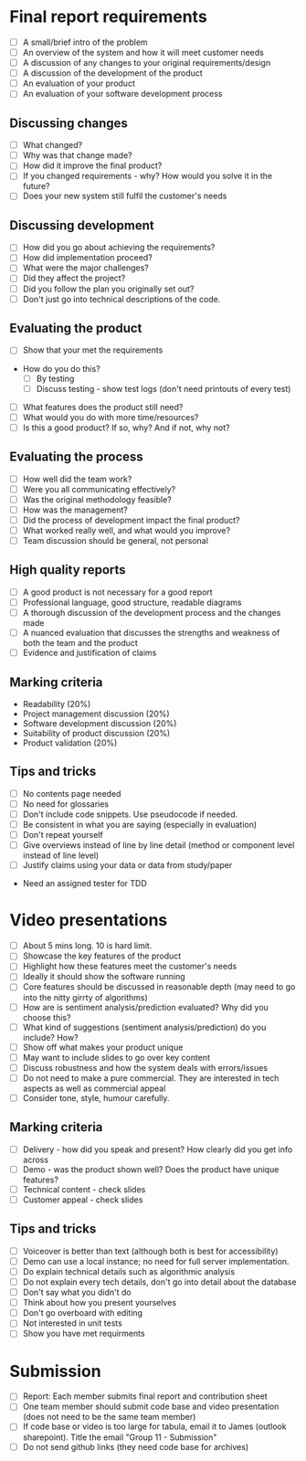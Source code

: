 # Final report requirements

- [ ] A small/brief intro of the problem
- [ ] An overview of the system and how it will meet customer needs
- [ ] A discussion of any changes to your original requirements/design
- [ ] A discussion of the development of the product
- [ ] An evaluation of your product
- [ ] An evaluation of your software development process

## Discussing changes
- [ ] What changed?
- [ ] Why was that change made?
- [ ] How did it improve the final product?
- [ ] If you changed requirements - why? How would you solve it in the future?
- [ ] Does your new system still fulfil the customer's needs

## Discussing development

- [ ] How did you go about achieving the requirements?
- [ ] How did implementation proceed?
- [ ] What were the major challenges?
- [ ] Did they affect the project?
- [ ] Did you follow the plan you originally set out?
- [ ] Don't just go into technical descriptions of the code.

## Evaluating the product

- [ ] Show that your met the requirements
- How do you do this?
    - [ ] By testing
    - [ ] Discuss testing - show test logs (don't need printouts of every test)
- [ ] What features does the product still need?
- [ ] What would you do with more time/resources?
- [ ] Is this a good product? If so, why? And if not, why not?

## Evaluating the process

- [ ] How well did the team work?
- [ ] Were you all communicating effectively?
- [ ] Was the original methodology feasible?
- [ ] How was the management?
- [ ] Did the process of development impact the final product?
- [ ] What worked really well, and what would you improve?
- [ ] Team discussion should be general, not personal

## High quality reports

- [ ] A good product is not necessary for a good report
- [ ] Professional language, good structure, readable diagrams
- [ ] A thorough discussion of the development process and the changes made
- [ ] A nuanced evaluation that discusses the strengths and weakness of both the team and the product
- [ ] Evidence and justification of claims

## Marking criteria

- Readability (20%)
- Project management discussion (20%)
- Software development discussion (20%)
- Suitability of product discussion (20%)
- Product validation (20%)

## Tips and tricks

- [ ] No contents page needed
- [ ] No need for glossaries
- [ ] Don't include code snippets. Use pseudocode if needed.
- [ ] Be consistent in what you are saying (especially in evaluation)
- [ ] Don't repeat yourself
- [ ] Give overviews instead of line by line detail (method or component level instead of line level)
- [ ] Justify claims using your data or data from study/paper
- Need an assigned tester for TDD

# Video presentations

- [ ] About 5 mins long. 10 is hard limit.
- [ ] Showcase the key features of the product
- [ ] Highlight how these features meet the customer's needs
- [ ] Ideally it should show the software running
- [ ] Core features should be discussed in reasonable depth (may need to go into the nitty girrty of algorithms)
- [ ] How are is sentiment analysis/prediction evaluated? Why did you choose this?
- [ ] What kind of suggestions (sentiment analysis/prediction) do you include? How?
- [ ] Show off what makes your product unique
- [ ] May want to include slides to go over key content
- [ ] Discuss robustness and how the system deals with errors/issues
- [ ] Do not need to make a pure commercial. They are interested in tech aspects as well as commercial appeal
- [ ] Consider tone, style, humour carefully.

## Marking criteria

- [ ] Delivery - how did you speak and present? How clearly did you get info across
- [ ] Demo - was the product shown well? Does the product have unique features?
- [ ] Technical content - check slides
- [ ] Customer appeal - check slides

## Tips and tricks

- [ ] Voiceover is better than text (although both is best for accessibility)
- [ ] Demo can use a local instance; no need for full server implementation.
- [ ] Do explain technical details such as algorithmic analysis
- [ ] Do not explain every tech details, don't go into detail about the database
- [ ] Don't say what you didn't do
- [ ] Think about how you present yourselves
- [ ] Don't go overboard with editing
- [ ] Not interested in unit tests
- [ ] Show you have met requirments

# Submission

- [ ] Report: Each member submits final report and contribution sheet
- [ ] One team member should submit code base and video presentation (does not need to be the same team member)
- [ ] If code base or video is too large for tabula, email it to James (outlook sharepoint). Title the email "Group 11 - Submission"
- [ ] Do not send github links (they need code base for archives)